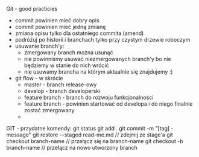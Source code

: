 Git - good practicies
* commit powinien mieć dobry opis
* commit powinien mieć jedną zmianę
* zmiana opisu tylko dla ostatniego commita (amend)
* podróżuj po historii i branchach tylko przy czystym drzewie roboczym
* usuwanie branch'y:
    * zmergowany branch można usunąć
    * nie powinniśmy usuwać niezmergowanych branch'y bo nie będziemy w stanie do nich wrócić
    * nie usuwamy brancha na którym aktualnie się znajdujemy :)
* git flow - w skrócie
    * master - branch release-owy
    * develop - branch developerski
    * feature branch - branch do rozwoju funkcjonalności
    * feature branch - powinien startować od developa i do niego finalnie zostać zmergowany
    * 



GIT - przydatne komendy:
git status
git add .
git commit -m "[tag] - message"
git restore --staged read-me.md // zdejmij ze stage'a
git checkout branch-name // przełącz się na branch-name
git checkout -b branch-name // przełącz na nowo utworzony branch
